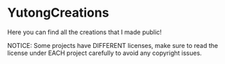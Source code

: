 # YutongCreations

Here you can find all the creations that I made public!

NOTICE: Some projects have DIFFERENT licenses, make sure to read the license under EACH project carefully to avoid any copyright issues.
